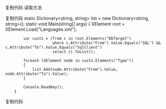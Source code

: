 <?xml version="1.0" encoding="utf-8" ?>
<Languages>
  <Language From="SQL" To="C#">
    <Type From="bigint" To="long" />
    <Type From="binary" To="object" />
    <Type From="bit" To="bool" />
    <Type From="char" To="string" />
    <Type From="datetime" To="DateTime" />
    <Type From="decimal" To="decimal" />
    <Type From="float" To="double" />
    <Type From="image" To="byte[]" />
    <Type From="int" To="int" />
    <Type From="money" To="decimal" />
    <Type From="nchar" To="string" />
    <Type From="ntext" To="string" />
    <Type From="numeric" To="decimal" />
    <Type From="nvarchar" To="string" />
    <Type From="real" To="float" />
    <Type From="smalldatetime" To="DateTime" />
    <Type From="smallint" To="short" />
    <Type From="smallmoney" To="decimal" />
    <Type From="text" To="string" />
    <Type From="timestamp" To="byte[]" />
    <Type From="tinyint" To="byte" />
    <Type From="uniqueidentifier" To="Guid" />
    <Type From="varbinary" To="byte[]" />
    <Type From="varchar" To="string" />
    <Type From="xml" To="string" />
    <Type From="sql_variant" To="object" />
  </Language>
  <Language From="SQL" To="C# System Types">
    <Type From="bigint" To="System.Int64" />
    <Type From="binary" To="System.Object" />
    <Type From="bit" To="System.Boolean" />
    <Type From="char" To="System.String" />
    <Type From="datetime" To="System.DateTime" />
    <Type From="decimal" To="System.Decimal" />
    <Type From="float" To="System.Double" />
    <Type From="image" To="System.Byte[]" />
    <Type From="int" To="System.Int32" />
    <Type From="money" To="System.Decimal" />
    <Type From="nchar" To="System.String" />
    <Type From="ntext" To="System.String" />
    <Type From="numeric" To="System.Decimal" />
    <Type From="nvarchar" To="System.String" />
    <Type From="real" To="System.Single" />
    <Type From="smalldatetime" To="System.DateTime" />
    <Type From="smallint" To="System.Int16" />
    <Type From="smallmoney" To="System.Decimal" />
    <Type From="text" To="System.String" />
    <Type From="timestamp" To="System.Byte[]" />
    <Type From="tinyint" To="System.Byte" />
    <Type From="uniqueidentifier" To="System.Guid" />
    <Type From="varbinary" To="System.Byte[]" />
    <Type From="varchar" To="System.String" />
    <Type From="xml" To="System.String" />
    <Type From="sql_variant" To="System.Object" />
  </Language>
  <DbTarget From="SQL" To="SqlClient">
    <Type From="bigint" To="SqlDbType.BigInt" />
    <Type From="binary" To="SqlDbType.Binary" />
    <Type From="bit" To="SqlDbType.Bit" />
    <Type From="char" To="SqlDbType.Char" />
    <Type From="datetime" To="SqlDbType.DateTime" />
    <Type From="decimal" To="SqlDbType.Decimal" />
    <Type From="float" To="SqlDbType.Float" />
    <Type From="image" To="SqlDbType.Image" />
    <Type From="int" To="SqlDbType.Int" />
    <Type From="money" To="SqlDbType.Money" />
    <Type From="nchar" To="SqlDbType.NChar" />
    <Type From="ntext" To="SqlDbType.NText" />
    <Type From="numeric" To="SqlDbType.Decimal" />
    <Type From="nvarchar" To="SqlDbType.NVarChar" />
    <Type From="real" To="SqlDbType.Real" />
    <Type From="smalldatetime" To="SqlDbType.SmallDateTime" />
    <Type From="smallint" To="SqlDbType.SmallInt" />
    <Type From="smallmoney" To="SqlDbType.SmallMoney" />
    <Type From="text" To="SqlDbType.Text" />
    <Type From="timestamp" To="SqlDbType.Timestamp" />
    <Type From="tinyint" To="SqlDbType.TinyInt" />
    <Type From="uniqueidentifier" To="SqlDbType.UniqueIdentifier" />
    <Type From="varbinary" To="SqlDbType.VarBinary" />
    <Type From="varchar" To="SqlDbType.VarChar" />
    <Type From="xml" To="SqlDbType.Xml" />
    <Type From="sql_variant" To="SqlDbType.Variant" />
  </DbTarget>
  <DbTarget From="SQLCE" To="SqlServerCe">
    <Type From="bigint" To="SqlDbType.BigInt" />
    <Type From="binary" To="SqlDbType.Binary" />
    <Type From="bit" To="SqlDbType.Bit" />
    <Type From="char" To="SqlDbType.Char" />
    <Type From="datetime" To="SqlDbType.DateTime" />
    <Type From="decimal" To="SqlDbType.Decimal" />
    <Type From="float" To="SqlDbType.Float" />
    <Type From="image" To="SqlDbType.Image" />
    <Type From="int" To="SqlDbType.Int" />
    <Type From="money" To="SqlDbType.Money" />
    <Type From="nchar" To="SqlDbType.NChar" />
    <Type From="ntext" To="SqlDbType.NText" />
    <Type From="numeric" To="SqlDbType.Decimal" />
    <Type From="nvarchar" To="SqlDbType.NVarChar" />
    <Type From="real" To="SqlDbType.Real" />
    <Type From="smalldatetime" To="SqlDbType.SmallDateTime" />
    <Type From="smallint" To="SqlDbType.SmallInt" />
    <Type From="smallmoney" To="SqlDbType.SmallMoney" />
    <Type From="text" To="SqlDbType.Text" />
    <Type From="timestamp" To="SqlDbType.Timestamp" />
    <Type From="tinyint" To="SqlDbType.TinyInt" />
    <Type From="uniqueidentifier" To="SqlDbType.UniqueIdentifier" />
    <Type From="varbinary" To="SqlDbType.VarBinary" />
    <Type From="varchar" To="SqlDbType.VarChar" />
    <Type From="xml" To="SqlDbType.Xml" />
    <Type From="sql_variant" To="SqlDbType.Variant" />
  </DbTarget>
</Languages>
复制代码
读取方法

复制代码
        static Dictionary<string, string> list = new Dictionary<string, string>();
        static void Main(string[] args)
        {
            XElement root = XElement.Load("Languages.xml");

            var custs = (from c in root.Elements("DbTarget")
                         where c.Attribute("From").Value.Equals("SQL") && c.Attribute("To").Value.Equals("SqlClient")
                         select c).ToList();

            foreach (XElement node in custs.Elements("Type"))
            {
                list.Add(node.Attribute("From").Value, node.Attribute("To").Value);
            }

            Console.ReadKey();
        }
复制代码